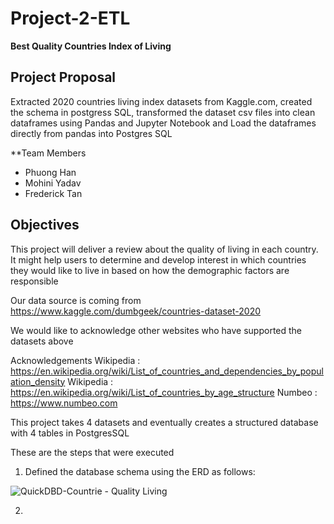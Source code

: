 # Project-2-ETL

**Best Quality Countries Index of Living**


## Project Proposal

Extracted 2020 countries living index datasets from Kaggle.com, created the schema in postgress SQL, transformed the dataset csv files into clean dataframes using Pandas and Jupyter Notebook and Load the dataframes directly from pandas into Postgres SQL


**Team Members

- Phuong Han 
- Mohini Yadav 
- Frederick Tan

## Objectives

This project will deliver a review about the quality of living in each country. It might help users to determine and develop interest in which countries they would like to live in based on how the demographic factors are responsible

Our data source is coming from
https://www.kaggle.com/dumbgeek/countries-dataset-2020

We would like to acknowledge other websites who have supported the datasets above

Acknowledgements
Wikipedia : https://en.wikipedia.org/wiki/List_of_countries_and_dependencies_by_population_density
Wikipedia : https://en.wikipedia.org/wiki/List_of_countries_by_age_structure
Numbeo : https://www.numbeo.com

This project takes 4 datasets and eventually creates a structured database with 4 tables in PostgresSQL

These are the steps that were executed

1. Defined the database schema using the ERD as follows:

![QuickDBD-Countrie - Quality Living](https://user-images.githubusercontent.com/83207549/128088566-6634d1af-4bbf-4b9e-b943-e8b4a19fbe3b.png)

2.

